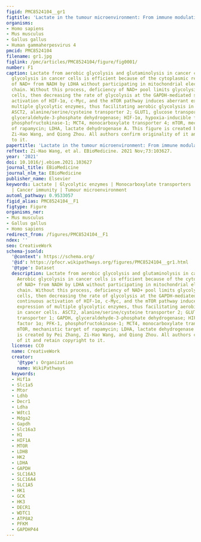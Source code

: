 ```yaml
---
figid: PMC8524104__gr1
figtitle: 'Lactate in the tumour microenvironment: From immune modulation to therapy'
organisms:
- Homo sapiens
- Mus musculus
- Gallus gallus
- Human gammaherpesvirus 4
pmcid: PMC8524104
filename: gr1.jpg
figlink: /pmc/articles/PMC8524104/figure/fig0001/
number: F1
caption: Lactate from aerobic glycolysis and glutaminolysis in cancer cells. Aerobic
  glycolysis in cancer cells is efficient because of the cytoplasmic regeneration
  of NAD+ from NADH by LDHA without participating in mitochondrial electron transport
  chain. Without this process, deficiency of NAD+ pool limits glycolysis of cancer
  cells, then decreasing the rate of glycolysis at the GAPDH-mediated step. The continuous
  activation of HIF-1α, c-Myc, and the mTOR pathway induces aberrant expression of
  multiple glycolytic enzymes, thus facilitating aerobic glycolysis in cancer cells.
  ASCT2, alanine/serine/cysteine transporter 2; GLUT1, glucose transporter 1; GAPDH,
  glyceraldehyde-3-phosphate dehydrogenase; HIF-1α, hypoxia-inducible factor 1α; PFK-1,
  phosphofructokinase-1; MCT4, monocarboxylate transporter 4; mTOR, mechanistic target
  of rapamycin; LDHA, lactate dehydrogenase A. This figure is created by Pei Zhang,
  Zi-Hao Wang, and Qiong Zhou. All authors confirm originality of it and retain copyright
  to it.
papertitle: 'Lactate in the tumour microenvironment: From immune modulation to therapy.'
reftext: Zi-Hao Wang, et al. EBioMedicine. 2021 Nov;73:103627.
year: '2021'
doi: 10.1016/j.ebiom.2021.103627
journal_title: EBioMedicine
journal_nlm_ta: EBioMedicine
publisher_name: Elsevier
keywords: Lactate | Glycolytic enzymes | Monocarboxylate transporters | Cancer metabolism
  | Cancer immunity | Tumour microenvironment
automl_pathway: 0.9533057
figid_alias: PMC8524104__F1
figtype: Figure
organisms_ner:
- Mus musculus
- Gallus gallus
- Homo sapiens
redirect_from: /figures/PMC8524104__F1
ndex: ''
seo: CreativeWork
schema-jsonld:
  '@context': https://schema.org/
  '@id': https://pfocr.wikipathways.org/figures/PMC8524104__gr1.html
  '@type': Dataset
  description: Lactate from aerobic glycolysis and glutaminolysis in cancer cells.
    Aerobic glycolysis in cancer cells is efficient because of the cytoplasmic regeneration
    of NAD+ from NADH by LDHA without participating in mitochondrial electron transport
    chain. Without this process, deficiency of NAD+ pool limits glycolysis of cancer
    cells, then decreasing the rate of glycolysis at the GAPDH-mediated step. The
    continuous activation of HIF-1α, c-Myc, and the mTOR pathway induces aberrant
    expression of multiple glycolytic enzymes, thus facilitating aerobic glycolysis
    in cancer cells. ASCT2, alanine/serine/cysteine transporter 2; GLUT1, glucose
    transporter 1; GAPDH, glyceraldehyde-3-phosphate dehydrogenase; HIF-1α, hypoxia-inducible
    factor 1α; PFK-1, phosphofructokinase-1; MCT4, monocarboxylate transporter 4;
    mTOR, mechanistic target of rapamycin; LDHA, lactate dehydrogenase A. This figure
    is created by Pei Zhang, Zi-Hao Wang, and Qiong Zhou. All authors confirm originality
    of it and retain copyright to it.
  license: CC0
  name: CreativeWork
  creator:
    '@type': Organization
    name: WikiPathways
  keywords:
  - Hif1a
  - Slc1a5
  - Mtor
  - Ldhb
  - Decr1
  - Ldha
  - Wdtc1
  - Mdga2
  - Gapdh
  - Slc16a3
  - H1
  - HIF1A
  - MTOR
  - LDHB
  - HK2
  - LDHA
  - GAPDH
  - SLC16A3
  - SLC16A4
  - SLC1A5
  - HK1
  - GCK
  - HK3
  - DECR1
  - WDTC1
  - ATP8A2
  - PFKM
  - GAPDHP44
---
```

